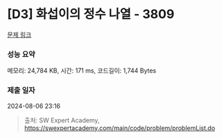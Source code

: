 # [D3] 화섭이의 정수 나열 - 3809 

[문제 링크](https://swexpertacademy.com/main/code/problem/problemDetail.do?contestProbId=AWHz7xD6A20DFAVB) 

### 성능 요약

메모리: 24,784 KB, 시간: 171 ms, 코드길이: 1,744 Bytes

### 제출 일자

2024-08-06 23:16



> 출처: SW Expert Academy, https://swexpertacademy.com/main/code/problem/problemList.do